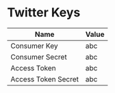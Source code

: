 # Twitter Keys

| Name                | Value |
| ------------------- | ----- |
| Consumer Key        | abc   |
| Consumer Secret     | abc   |
| Access Token        | abc   |
| Access Token Secret | abc   |
